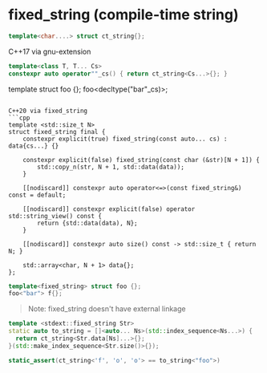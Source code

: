 # fixed_string (compile-time string)

  ```cpp
  template<char....> struct ct_string{};
  ```

  C++17 via gnu-extension
  ```cpp
  template<class T, T... Cs>
  constexpr auto operator""_cs() { return ct_string<Cs...>{}; }

  ```
  template<class> struct foo {};
  foo<decltype("bar"_cs)>;
  ```

  C++20 via fixed_string
  ```cpp
  template <std::size_t N>
  struct fixed_string final {
      constexpr explicit(true) fixed_string(const auto... cs) : data{cs...} {}

      constexpr explicit(false) fixed_string(const char (&str)[N + 1]) {
          std::copy_n(str, N + 1, std::data(data));
      }

      [[nodiscard]] constexpr auto operator<=>(const fixed_string&) const = default;

      [[nodiscard]] constexpr explicit(false) operator std::string_view() const {
          return {std::data(data), N};
      }

      [[nodiscard]] constexpr auto size() const -> std::size_t { return N; }

      std::array<char, N + 1> data{};
  };
  ```

  ```cpp
  template<fixed_string> struct foo {};
  foo<"bar"> f{};
  ```

> Note: fixed_string doesn't have external linkage

  ```cpp
  template <stdext::fixed_string Str>
  static auto to_string = []<auto... Ns>(std::index_sequence<Ns...>) {
    return ct_string<Str.data[Ns]...>{};
  }(std::make_index_sequence<Str.size()>{});
  ```

  ```cpp
  static_assert(ct_string<'f', 'o', 'o'> == to_string<"foo">)
  ```
